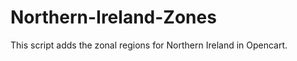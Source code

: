 Northern-Ireland-Zones
======================

This script adds the zonal regions for Northern Ireland in Opencart. 
